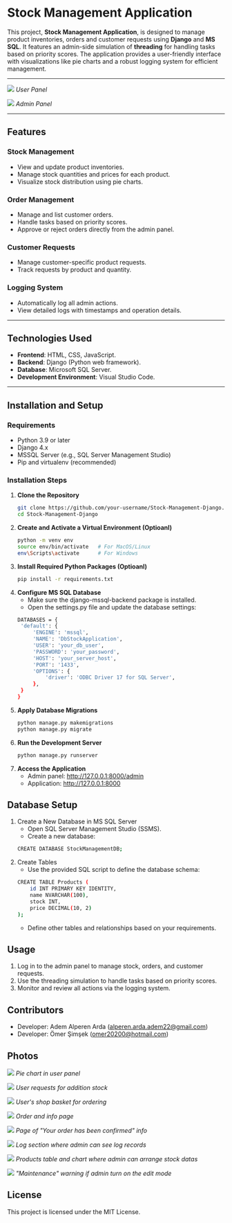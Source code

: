 # **Stock Management Application**

This project, **Stock Management Application**, is designed to manage product inventories, orders and customer requests using **Django** and **MS SQL**. It features an admin-side simulation of **threading** for handling tasks based on priority scores. The application provides a user-friendly interface with visualizations like pie charts and a robust logging system for efficient management.

---

![](readme_images/1.png)
*User Panel*

![](readme_images/6.png)
*Admin Panel*

---

## **Features**

### **Stock Management**
- View and update product inventories.
- Manage stock quantities and prices for each product.
- Visualize stock distribution using pie charts.

### **Order Management**
- Manage and list customer orders.
- Handle tasks based on priority scores.
- Approve or reject orders directly from the admin panel.

### **Customer Requests**
- Manage customer-specific product requests.
- Track requests by product and quantity.

### **Logging System**
- Automatically log all admin actions.
- View detailed logs with timestamps and operation details.

---

## **Technologies Used**
- **Frontend**: HTML, CSS, JavaScript.
- **Backend**: Django (Python web framework).
- **Database**: Microsoft SQL Server.
- **Development Environment**: Visual Studio Code.

---

## **Installation and Setup**

### **Requirements**
- Python 3.9 or later
- Django 4.x
- MSSQL Server (e.g., SQL Server Management Studio)
- Pip and virtualenv (recommended)

### **Installation Steps**

1. **Clone the Repository**
   ```bash
   git clone https://github.com/your-username/Stock-Management-Django.git
   cd Stock-Management-Django

2. **Create and Activate a Virtual Environment (Optioanl)** 
   ```bash
   python -m venv env
   source env/bin/activate   # For MacOS/Linux
   env\Scripts\activate      # For Windows

3. **Install Required Python Packages (Optioanl)**
   ```bash
   pip install -r requirements.txt

4. **Configure MS SQL Database**
     * Make sure the django-mssql-backend package is installed.
     * Open the settings.py file and update the database settings:
      ```bash
      DATABASES = {
       'default': {
           'ENGINE': 'mssql',
           'NAME': 'DbStockApplication',
           'USER': 'your_db_user',
           'PASSWORD': 'your_password',
           'HOST': 'your_server_host',
           'PORT': '1433',
           'OPTIONS': {
               'driver': 'ODBC Driver 17 for SQL Server',
           },
       }
   }
   
5. **Apply Database Migrations**
   ```bash
   python manage.py makemigrations
   python manage.py migrate
   
6. **Run the Development Server**
   ```bash
   python manage.py runserver

7. **Access the Application**
   * Admin panel: http://127.0.0.1:8000/admin
   * Application: http://127.0.0.1:8000
  
## Database Setup
1. Create a New Database in MS SQL Server
   * Open SQL Server Management Studio (SSMS).
   * Create a new database:
   ```bash
   CREATE DATABASE StockManagementDB;

2. Create Tables
   * Use the provided SQL script to define the database schema:
   ```bash
   CREATE TABLE Products (
       id INT PRIMARY KEY IDENTITY,
       name NVARCHAR(100),
       stock INT,
       price DECIMAL(10, 2)
   );
   ```
   * Define other tables and relationships based on your requirements.

## Usage
1. Log in to the admin panel to manage stock, orders, and customer requests.
2. Use the threading simulation to handle tasks based on priority scores.
3. Monitor and review all actions via the logging system.

## Contributors
   * Developer: Adem Alperen Arda (alperen.arda.adem22@gmail.com)
   * Developer: Ömer Şimşek (omer20200@hotmail.com)

## Photos

![](readme_images/2.png)
*Pie chart in user panel*

![](readme_images/3.png)
*User requests for addition stock*

![](readme_images/4.png)
*User's shop basket for ordering*

![](readme_images/5.png)
*Order and info page*

![](readme_images/10.png)
*Page of "Your order has been confirmed" info*

![](readme_images/7.png)
*Log section where admin can see log records*

![](readme_images/8.png)
*Products table and chart where admin can arrange stock datas*

![](readme_images/8.png)
*"Maintenance" warning if admin turn on the edit mode*

## License
This project is licensed under the MIT License.
